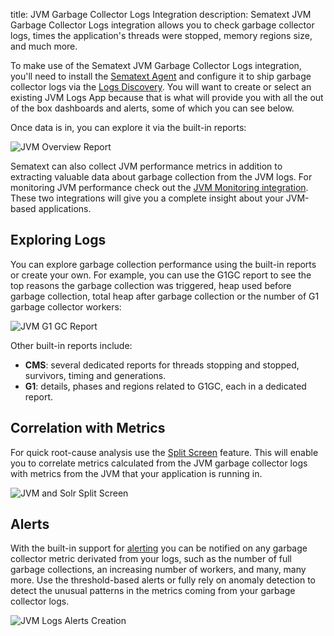 title: JVM Garbage Collector Logs Integration
description: Sematext JVM Garbage Collector Logs integration allows you to check garbage collector logs, times the application's threads were stopped, memory regions size, and much more.

To make use of the Sematext JVM Garbage Collector Logs integration, you'll need to install the [Sematext Agent](../agents/sematext-agent/index.md) and configure it to ship garbage collector logs via the [Logs Discovery](../logs/discovery/intro.md). You will want to create or select an existing JVM Logs App because that is what will provide you with all the out of the box dashboards and alerts, some of which you can see below.

Once data is in, you can explore it via the built-in reports: 

<img
  class="content-modal-image"
  alt="JVM Overview Report"
  src="../../images/agents/jvm_logs_overview.png"
  title="JVM Overview Report"
/>

Sematext can also collect JVM performance metrics in addition to extracting valuable data about garbage collection from the JVM logs. For monitoring JVM performance check out the [JVM Monitoring integration](./jvm.md).  These two integrations will give you a complete insight about your JVM-based applications. 

## Exploring Logs

You can explore garbage collection performance using the built-in reports or create your own. For example, you can use the G1GC report to see the top reasons the garbage collection was triggered, heap used before garbage collection, total heap after garbage collection or the number of G1 garbage collector workers:

<img
  class="content-modal-image"
  alt="JVM G1 GC Report"
  src="../../images/agents/jvm_logs_g1gc.png"
  title="JVM G1 GC Report"
/>

Other built-in reports include:

- **CMS**: several dedicated reports for threads stopping and stopped, survivors, timing and generations.
- **G1**: details, phases and regions related to G1GC, each in a dedicated report.

## Correlation with Metrics

For quick root-cause analysis use the [Split Screen](https://sematext.com/docs/guide/split-screen/) feature.  This will enable you to correlate metrics calculated from the JVM garbage collector logs with metrics from the JVM that your application is running in.

<img
  class="content-modal-image"
  alt="JVM and Solr Split Screen"
  src="../../images/agents/jvm_logs_split.png"
  title="JVM and Solr Split Screen"
/>

## Alerts 

With the built-in support for [alerting](https://sematext.com/docs/alerts/) you can be notified on any garbage collector metric derivated from your logs, such as the number of full garbage collections, an increasing number of workers, and many, many more. Use the threshold-based alerts or fully rely on anomaly detection to detect the unusual patterns in the metrics coming from your garbage collector logs.

<img
  class="content-modal-image"
  alt="JVM Logs Alerts Creation"
  src="../../images/agents/jvm_logs_alerts.png"
  title="JVM Logs Alerts Creation"
/>
